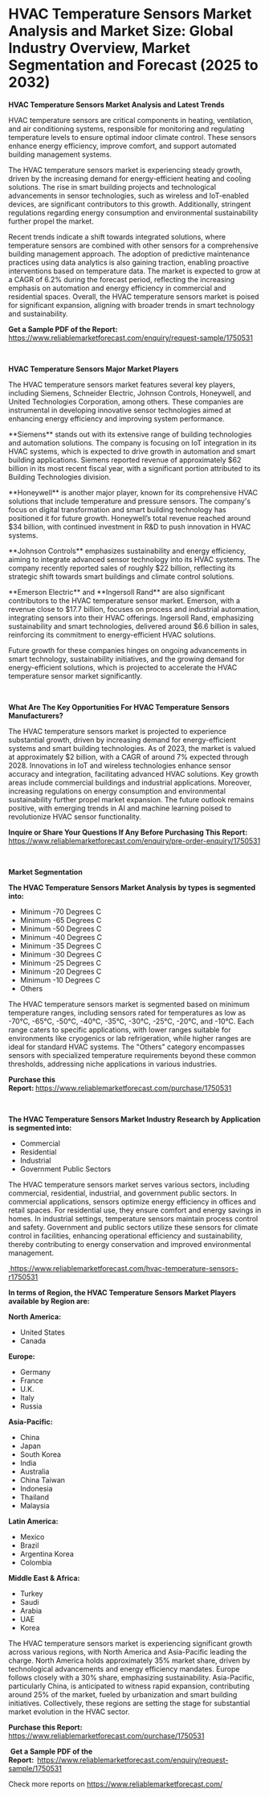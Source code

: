 <p><h1>HVAC Temperature Sensors Market Analysis and Market Size: Global Industry Overview, Market Segmentation and Forecast (2025 to 2032)</h1></p><p><strong>HVAC Temperature Sensors Market Analysis and Latest Trends</strong></p>
<p><p>HVAC temperature sensors are critical components in heating, ventilation, and air conditioning systems, responsible for monitoring and regulating temperature levels to ensure optimal indoor climate control. These sensors enhance energy efficiency, improve comfort, and support automated building management systems.</p><p>The HVAC temperature sensors market is experiencing steady growth, driven by the increasing demand for energy-efficient heating and cooling solutions. The rise in smart building projects and technological advancements in sensor technologies, such as wireless and IoT-enabled devices, are significant contributors to this growth. Additionally, stringent regulations regarding energy consumption and environmental sustainability further propel the market.</p><p>Recent trends indicate a shift towards integrated solutions, where temperature sensors are combined with other sensors for a comprehensive building management approach. The adoption of predictive maintenance practices using data analytics is also gaining traction, enabling proactive interventions based on temperature data. The market is expected to grow at a CAGR of 6.2% during the forecast period, reflecting the increasing emphasis on automation and energy efficiency in commercial and residential spaces. Overall, the HVAC temperature sensors market is poised for significant expansion, aligning with broader trends in smart technology and sustainability.</p></p>
<p><strong>Get a Sample PDF of the Report:&nbsp;</strong> <a href="https://www.reliablemarketforecast.com/enquiry/request-sample/1750531?utm_campaign=2730&utm_medium=2&utm_source=Github&utm_content=ia&utm_term=10042025&utm_id=hvac-temperature-sensors">https://www.reliablemarketforecast.com/enquiry/request-sample/1750531</a></p>
<p>&nbsp;</p>
<p><strong>HVAC Temperature Sensors Major Market Players</strong></p>
<p><p>The HVAC temperature sensors market features several key players, including Siemens, Schneider Electric, Johnson Controls, Honeywell, and United Technologies Corporation, among others. These companies are instrumental in developing innovative sensor technologies aimed at enhancing energy efficiency and improving system performance.</p><p>**Siemens** stands out with its extensive range of building technologies and automation solutions. The company is focusing on IoT integration in its HVAC systems, which is expected to drive growth in automation and smart building applications. Siemens reported revenue of approximately $62 billion in its most recent fiscal year, with a significant portion attributed to its Building Technologies division.</p><p>**Honeywell** is another major player, known for its comprehensive HVAC solutions that include temperature and pressure sensors. The company's focus on digital transformation and smart building technology has positioned it for future growth. Honeywell’s total revenue reached around $34 billion, with continued investment in R&D to push innovation in HVAC systems.</p><p>**Johnson Controls** emphasizes sustainability and energy efficiency, aiming to integrate advanced sensor technology into its HVAC systems. The company recently reported sales of roughly $22 billion, reflecting its strategic shift towards smart buildings and climate control solutions.</p><p>**Emerson Electric** and **Ingersoll Rand** are also significant contributors to the HVAC temperature sensor market. Emerson, with a revenue close to $17.7 billion, focuses on process and industrial automation, integrating sensors into their HVAC offerings. Ingersoll Rand, emphasizing sustainability and smart technologies, delivered around $6.6 billion in sales, reinforcing its commitment to energy-efficient HVAC solutions.</p><p>Future growth for these companies hinges on ongoing advancements in smart technology, sustainability initiatives, and the growing demand for energy-efficient solutions, which is projected to accelerate the HVAC temperature sensor market significantly.</p></p>
<p>&nbsp;</p>
<p><strong>What Are The Key Opportunities For HVAC Temperature Sensors Manufacturers?</strong></p>
<p><p>The HVAC temperature sensors market is projected to experience substantial growth, driven by increasing demand for energy-efficient systems and smart building technologies. As of 2023, the market is valued at approximately $2 billion, with a CAGR of around 7% expected through 2028. Innovations in IoT and wireless technologies enhance sensor accuracy and integration, facilitating advanced HVAC solutions. Key growth areas include commercial buildings and industrial applications. Moreover, increasing regulations on energy consumption and environmental sustainability further propel market expansion. The future outlook remains positive, with emerging trends in AI and machine learning poised to revolutionize HVAC sensor functionality.</p></p>
<p><strong>Inquire or Share Your Questions If Any Before Purchasing This Report:</strong> <a href="https://www.reliablemarketforecast.com/enquiry/pre-order-enquiry/1750531?utm_campaign=2730&utm_medium=2&utm_source=Github&utm_content=ia&utm_term=10042025&utm_id=hvac-temperature-sensors">https://www.reliablemarketforecast.com/enquiry/pre-order-enquiry/1750531</a></p>
<p>&nbsp;</p>
<p><strong>Market Segmentation</strong></p>
<p><strong>The HVAC Temperature Sensors Market Analysis by types is segmented into:</strong></p>
<p><ul><li>Minimum -70 Degrees C</li><li>Minimum -65 Degrees C</li><li>Minimum -50 Degrees C</li><li>Minimum -40 Degrees C</li><li>Minimum -35 Degrees C</li><li>Minimum -30 Degrees C</li><li>Minimum -25 Degrees C</li><li>Minimum -20 Degrees C</li><li>Minimum -10 Degrees C</li><li>Others</li></ul></p>
<p><p>The HVAC temperature sensors market is segmented based on minimum temperature ranges, including sensors rated for temperatures as low as -70°C, -65°C, -50°C, -40°C, -35°C, -30°C, -25°C, -20°C, and -10°C. Each range caters to specific applications, with lower ranges suitable for environments like cryogenics or lab refrigeration, while higher ranges are ideal for standard HVAC systems. The "Others" category encompasses sensors with specialized temperature requirements beyond these common thresholds, addressing niche applications in various industries.</p></p>
<p><strong>Purchase this Report:&nbsp;</strong><a href="https://www.reliablemarketforecast.com/purchase/1750531?utm_campaign=2730&utm_medium=2&utm_source=Github&utm_content=ia&utm_term=10042025&utm_id=hvac-temperature-sensors">https://www.reliablemarketforecast.com/purchase/1750531</a></p>
<p>&nbsp;</p>
<p><strong>The HVAC Temperature Sensors Market Industry Research by Application is segmented into:</strong></p>
<p><ul><li>Commercial</li><li>Residential</li><li>Industrial</li><li>Government Public Sectors</li></ul></p>
<p><p>The HVAC temperature sensors market serves various sectors, including commercial, residential, industrial, and government public sectors. In commercial applications, sensors optimize energy efficiency in offices and retail spaces. For residential use, they ensure comfort and energy savings in homes. In industrial settings, temperature sensors maintain process control and safety. Government and public sectors utilize these sensors for climate control in facilities, enhancing operational efficiency and sustainability, thereby contributing to energy conservation and improved environmental management.</p></p>
<p><a href="https://www.reliablemarketforecast.com/hvac-temperature-sensors-r1750531?utm_campaign=2730&utm_medium=2&utm_source=Github&utm_content=ia&utm_term=10042025&utm_id=hvac-temperature-sensors">&nbsp;https://www.reliablemarketforecast.com/hvac-temperature-sensors-r1750531</a></p>
<p><strong>In terms of Region, the HVAC Temperature Sensors Market Players available by Region are:</strong></p>
<p>
    <p> <strong> North America: </strong>
        <ul>
            <li>United States</li>
            <li>Canada</li>
        </ul>
        </p> 
    <p> <strong> Europe: </strong>
        <ul>
            <li>Germany</li>
            <li>France</li>
            <li>U.K.</li>
            <li>Italy</li>
            <li>Russia</li>
        </ul>
        </p> 
    <p> <strong> Asia-Pacific: </strong>
        <ul>
            <li>China</li>
            <li>Japan</li>
            <li>South Korea</li>
            <li>India</li>
            <li>Australia</li>
            <li>China Taiwan</li>
            <li>Indonesia</li>
            <li>Thailand</li>
            <li>Malaysia</li>
        </ul>
        </p> 
    <p> <strong> Latin America: </strong>
        <ul>
            <li>Mexico</li>
            <li>Brazil</li>
            <li>Argentina Korea</li>
            <li>Colombia</li>
        </ul>
        </p> 
    <p> <strong> Middle East & Africa: </strong>
        <ul>
            <li>Turkey</li>
            <li>Saudi</li>
            <li>Arabia</li>
            <li>UAE</li>
            <li>Korea</li>
        </ul>
    </p>
    </p>
<p><p>The HVAC temperature sensors market is experiencing significant growth across various regions, with North America and Asia-Pacific leading the charge. North America holds approximately 35% market share, driven by technological advancements and energy efficiency mandates. Europe follows closely with a 30% share, emphasizing sustainability. Asia-Pacific, particularly China, is anticipated to witness rapid expansion, contributing around 25% of the market, fueled by urbanization and smart building initiatives. Collectively, these regions are setting the stage for substantial market evolution in the HVAC sector.</p></p>
<p><strong>Purchase this Report: </strong><a href="https://www.reliablemarketforecast.com/purchase/1750531?utm_campaign=2730&utm_medium=2&utm_source=Github&utm_content=ia&utm_term=10042025&utm_id=hvac-temperature-sensors">https://www.reliablemarketforecast.com/purchase/1750531</a></p>
<p>&nbsp;<strong>Get a Sample PDF of the Report:&nbsp;&nbsp;</strong><a href="https://www.reliablemarketforecast.com/enquiry/request-sample/1750531?utm_campaign=2730&utm_medium=2&utm_source=Github&utm_content=ia&utm_term=10042025&utm_id=hvac-temperature-sensors">https://www.reliablemarketforecast.com/enquiry/request-sample/1750531</a></p>
<p><strong></strong></p>
<p>Check more reports on <a href="https://www.reliablemarketforecast.com/?utm_campaign=2730&utm_medium=2&utm_source=Github&utm_content=ia&utm_term=10042025&utm_id=hvac-temperature-sensors">https://www.reliablemarketforecast.com/</a></p>
